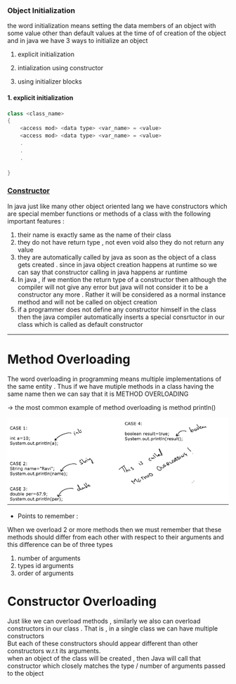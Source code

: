 ### Object Initialization

the word initialization means setting the data members of an object with some value other than default values at the time of of creation of the object and in java we have 3 ways to initialize an object

1. explicit initialization

2. intialization using constructor

3. using initializer blocks


#### 1. explicit initialization

```java
class <class_name>
{
    <access mod> <data type> <var_name> = <value>
    <access mod> <data type> <var_name> = <value>
    .
    .
    .
     
}
```

### <U>Constructor</U>

In java just like many other object oriented lang we have constructors which are special member functions or methods of a class with the following important features :

1. their name is exactly same as the name of their class 
2. they do not have return type ,  not even void also they do not return any value
3. they are automatically called by java as soon as the object of a class gets created . since in java object creation happens at runtime so we can say that constructor calling in java happens ar runtime 
4. In java , if we mention the return type of a constructor then although the compiler will not give any error but java will not consider it to be a constructor any more . Rather it will be considered as a normal instance method and will not be called on object creation
5. if a programmer does not define any constructor himself in the class then the java compiler automatically inserts a special consrtuctor in our class which is called as default constructor



___
# Method Overloading

The word overloading in programming means multiple implementations of the same entity .
Thus if we have mutiple methods in a class having the same name then we can say that it is METHOD OVERLOADING

-> the most common example of method overloading is    method println() 

![Alt text](image.png)

* Points to remember :

When we overload 2 or more methods then we must remember that these methods should differ from each other with respect to their arguments and this difference can be of three types

1. number of arguments 
2. types id arguments 
3. order of arguments


# Constructor Overloading

Just like we can overload methods , similarly we also can overload constructors in our class .
That is , in a single class we can have multiple constructors
<br>
But each of these constructors should appear different than other constructors w.r.t its arguments.
<br>
when an object of the class will be created , then Java will call that constructor which closely matches the type / number of arguments passed to the object 
